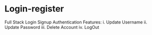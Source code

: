# Login-register
Full Stack Login Signup Authentication Features: i. Update Username ii. Update Password iii. Delete Account iv. LogOut
